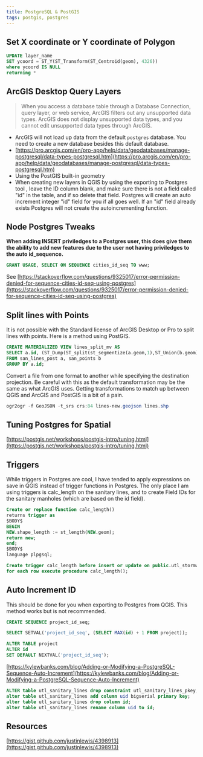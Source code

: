 ```yaml
---
title: PostgreSQL & PostGIS
tags: postgis, postgres
---
```


## Set X coordinate or Y coordinate of Polygon

```sql
UPDATE layer_name
SET ycoord = ST_Y(ST_Transform(ST_Centroid(geom), 4326))
where ycoord IS NULL
returning *
```

## ArcGIS Desktop Query Layers
> When you access a database table through a Database Connection, query layer, or web service, ArcGIS filters out any unsupported data types. ArcGIS does not display unsupported data types, and you cannot edit unsupported data types through ArcGIS.

- ArcGIS will not load up data from the default ``postgres`` database. You need to create a new database besides this default database.
- [https://pro.arcgis.com/en/pro-app/help/data/geodatabases/manage-postgresql/data-types-postgresql.htm](https://pro.arcgis.com/en/pro-app/help/data/geodatabases/manage-postgresql/data-types-postgresql.htm)
- Using the PostGIS built-in geometry
- When creating new layers in QGIS by using the exporting to Postgres tool , leave the ID column blank, and make sure there is not a field called "id" in the table, and if so delete that field.  Postgres will create an auto increment integer "id" field for you if all goes well. If an "id" field already exists Postgres will not create the autoincrementing function.

## Node Postgres Tweaks

**When adding INSERT priviledges to a Postgres user, this does give them the ability to add new features due to the user not having priviledges to the auto id_sequence.**

```sql
GRANT USAGE, SELECT ON SEQUENCE cities_id_seq TO www;
```

See [https://stackoverflow.com/questions/9325017/error-permission-denied-for-sequence-cities-id-seq-using-postgres](https://stackoverflow.com/questions/9325017/error-permission-denied-for-sequence-cities-id-seq-using-postgres)
## Split lines with Points

It is not possible with the Standard license of ArcGIS Desktop or Pro to split lines with points. Here is a method using PostGIS.

```sql
CREATE MATERIALIZED VIEW lines_split_mv AS
SELECT a.id, (ST_Dump(ST_split(st_segmentize(a.geom,1),ST_Union(b.geom)))).geom::geometry(LINESTRING) AS geom 
FROM san_lines_post a, san_points b
GROUP BY a.id;
```

Convert a file from one format to another while specifying the destination projection. Be careful with this as the default transformation may be the same as what ArcGIS uses. Getting transformations to match up between QGIS and ArcGIS and PostGIS is a bit of a pain.

```powershell
ogr2ogr -f GeoJSON -t_srs crs:84 lines-new.geojson lines.shp
```


## Tuning Postgres for Spatial
[https://postgis.net/workshops/postgis-intro/tuning.html](https://postgis.net/workshops/postgis-intro/tuning.html)

## Triggers

While triggers in Postgres are cool, I have tended to apply expressions on save in QGIS instead of trigger functions in Postgres. The only place I am using triggers is calc_length on the sanitary lines, and to create Field IDs for the sanitary manholes (which are based on the id field).

```sql
Create or replace function calc_length()
returns trigger as
$BODY$
BEGIN
NEW.shape_length := st_length(NEW.geom);
return new;
end;
$BODY$
language plpgsql;

Create trigger calc_length before insert or update on public.utl_stormwater_stm_lines
for each row execute procedure calc_length();
```

## Auto Increment ID
This should be done for you when exporting to Postgres from QGIS. This method works but is not recommended.

```sql
CREATE SEQUENCE project_id_seq;

SELECT SETVAL('project_id_seq', (SELECT MAX(id) + 1 FROM project));

ALTER TABLE project 
ALTER id 
SET DEFAULT NEXTVAL('project_id_seq');
```

[https://kylewbanks.com/blog/Adding-or-Modifying-a-PostgreSQL-Sequence-Auto-Increment](https://kylewbanks.com/blog/Adding-or-Modifying-a-PostgreSQL-Sequence-Auto-Increment)

```sql
ALTER table utl_sanitary_lines drop constraint utl_sanitary_lines_pkey;
alter table utl_sanitary_lines add column uid bigserial primary key;
alter table utl_sanitary_lines drop column id;
alter table utl_sanitary_lines rename column uid to id;
```

## Resources

[https://gist.github.com/justinlewis/4398913](https://gist.github.com/justinlewis/4398913)
